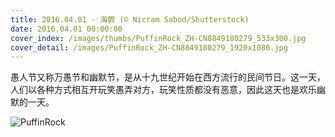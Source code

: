 ```yaml
---
title: 2016.04.01 - 海鹦 (© Nicram Sabod/Shutterstock)
date: 2016.04.01 00:00:00
cover_index: /images/thumbs/PuffinRock_ZH-CN8849180279_533x300.jpg
cover_detail: /images/PuffinRock_ZH-CN8849180279_1920x1080.jpg
---
```


愚人节又称万愚节和幽默节，是从十九世纪开始在西方流行的民间节日。这一天，人们以各种方式相互开玩笑愚弄对方，玩笑性质都没有恶意，因此这天也是欢乐幽默的一天。

![PuffinRock](/images/PuffinRock_ZH-CN8849180279_1920x1080.jpg)
